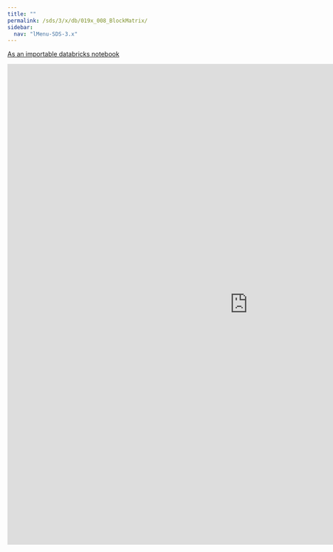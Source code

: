 ```yaml
---
title: ""
permalink: /sds/3/x/db/019x_008_BlockMatrix/
sidebar:
  nav: "lMenu-SDS-3.x"
---
```


[As an importable databricks notebook](https://lamastex.github.io/scalable-data-science/sds/3/x/db/019x_008_BlockMatrix.html)

<iframe src="https://lamastex.github.io/scalable-data-science/sds/3/x/db/019x_008_BlockMatrix.html" width="1080" height="1080" frameborder="0"></iframe>

